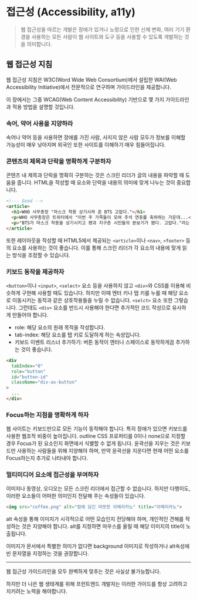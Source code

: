 # 접근성 (Accessibility, a11y)

> 웹 접근성을 따르는 개발은 장애가 있거나 노령으로 인한 신체 변화, 
> 여러 기기 환경을 사용하는 모든 사람이 웹 사이트와 도구 등을 사용할 수 있도록 개발하는 것을 의미합니다.

## 웹 접근성 지침

웹 접근성 지침은 W3C(Word Wide Web Consortium)에서 설립한 WAI(Web Accessibility Initiative)에서 전문적으로 연구하며 가이드라인을 제공합니다.

이 장에서는 그중 WCAG(Web Content Accessibility) 기반으로 몇 가지 가이드라인과 적용 방법을 설명할 것입니다.

### 속어, 약어 사용을 지양하라

속어나 약어 등을 사용하면 장애를 가진 사람, 사지지 않은 사람 모두가 정보를 이해할 가능성이 매우 낮아지며
외국인 또한 사이트를 이해하기 매우 힘들어집니다.

### 콘텐츠의 제목과 단락을 명확하게 구분하자

콘텐츠 내 제목과 단락을 명확히 구분하는 것은 스크린 리더가 글의 내용을 파악할 때 도움을 줍니다.
HTML을 작성할 때 요소와 단락을 내용의 의미에 맞게 나누는 것이 중요합니다.
```html
<!--- Good -->
<article>
  <h1>WHO 사무총장 "마스크 착용 상기시켜 준 BTS 고맙다."</h1>
  <p>WHO 사무총장은 트위터에서 "이번 주 가족들이 모여 추석 연휴를 축하하는 가운데...</p>
  <p>"BTS가 마스크 착용을 상기시키고 팬과 지구촌 시민들의 본보기가 됐다. 고맙다."라는 말을 게제하기도 했다.</p>
</article>
```

또한 레이아웃을 작성할 때 HTML5에서 제공되는 `<article>`이나 `<nav>`, `<footer>` 등의 요소를 사용하는 것이 좋습니다. 이를 통해 스크린 리더가 각 요소의 내용에 맞게 읽는 방식을 조정할 수 있습니다.

### 키보드 동작을 제공하자

`<button>`이나 `<input>`, `<select>` 요소 등을 사용하지 않고 `<div>`와 CSS를 이용해 비슷하게 구현해 사용할 때도 있습니다.
하지만 이때 엔터 키나 탭 키를 누를 때 해당 요소로 이동시키는 동작과 같은 상호작용들을 누릴 수 없습니다.
`<selct>` 요소 또한 그렇습니다. 그런데도 `<div>` 요소를 반드시 사용해야 한다면 추가적인 코드 작성으로 유사하게 만들어야 합니다.

- role: 해당 요소의 원래 목적을 작성합니다.
- tab-index: 해당 요소를 탭 키로 도달하게 하는 속성입니다.
- 키보드 이벤트 리스너 추가하기: 버튼 동작이 엔터나 스페이스로 동작하게끔 추가하는 것이 좋습니다.

```html
<div
  tabIndex="0"
  role="button"
  id="button-id"
  className="div-as-button"
>
  ...
</div>
```

### Focus하는 지점을 명확하게 하자

웹 사이트는 키보드만으로 모든 기능이 동작해야 합니다. 
특히 장애가 있으면 키보드를 사용한 웹조작 비중이 높아집니다.
outline CSS 프로퍼티를 0이나 none으로 지정할 경우 Focus가 된 요소인지 화면에서 식별할 수 없게 됩니다.
윤곽선을 지우는 것은 키보드만 사용하는 사람들을 위해 지양해야 하며,
만약 윤곽선을 지운다면 현재 어떤 요소를 Focus하는지 추가로 나타내야 합니다.

### 멀티미디어 요소에 접근성을 부여하자

이미지나 동영상, 오디오는 모든 스크린 리더에서 접근할 수 없습니다.
하지만 다행이도, 이러한 요소들이 어떠한 의미인지 전달해 주는 속성들이 있습니다.
```html
<img src="coffee.png" alt="컴에 담긴 따뜻한 아메리카노" title="아메리카노">
```
alt 속성을 통해 이미지가 시각적으로 어떤 모습인지 전당해야 하며, 
개인적인 견해를 작성하는 것은 지양해야 합니다.
alt를 지정하면 마우스를 올릴 때 해당 이미지의 title이 노출됩니다.

이미지가 문서에서 특별한 의미가 없다면 background 이미지로 작성하거나 alt속성에 빈 문자열을 지정하는 것을 권장합니다.

---

웹 접근성 가이드라인을 모두 완벽하게 맞추는 것은 사실상 불가능합니다.

하지만 더 나은 웹 생태계를 위해 프런트엔드 개발자는 이러한 가이드를 항상 고려하고 지키려는 노력을 해야합니다.

